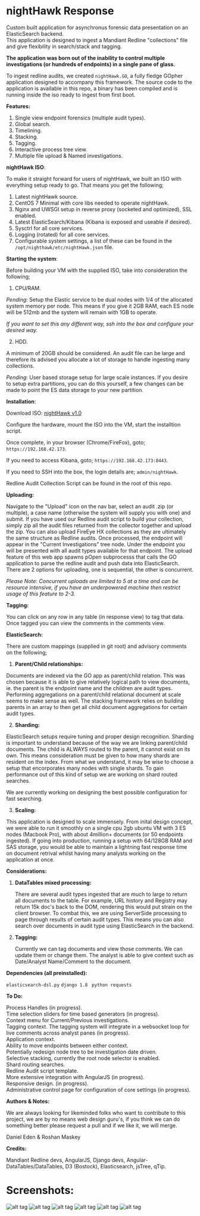 # nightHawk Response

Custom built application for asynchronus forensic data presentation on an ElasticSearch backend.<br>
This application is designed to ingest a Mandiant Redline "collections" file and give flexibility in search/stack and tagging.

**The application was born out of the inability to control multiple investigations (or hundreds of endpoints) in a single pane of glass.**

To ingest redline audits, we created `nightHawk.GO`, a fully fledge GOpher application designed to accompany this framework. The source code to the application is available in this repo, a binary has been compiled and is running inside the iso ready to ingest from first boot.

<b>Features:</b>

1. Single view endpoint forensics (multiple audit types).<br>
2. Global search.<br>
3. Timelining.<br>
4. Stacking.<br>
5. Tagging.<br>
6. Interactive process tree view.<br>
7. Multiple file upload & Named investigations.<br>

<b>nightHawk ISO</b>:

To make it straight forward for users of nightHawk, we built an ISO with everything setup ready to go. That means you get the following;

1. Latest nightHawk source. <br>
2. CentOS 7 Minimal with core libs needed to operate nightHawk. <br>
3. Nginx and UWSGI setup in reverse proxy (socketed and optimized), SSL enabled. <br>
4. Latest ElasticSearch/Kibana (Kibana is exposed and useable if desired). <br>
5. Sysctrl for all core services. <br>
6. Logging (rotated) for all core services. <br>
7. Configurable system settings, a list of these can be found in the `/opt/nighthawk/etc/nightHawk.json` file. <br>

<b>Starting the system</b>:

Before building your VM with the supplied ISO, take into consideration the following;

1. CPU/RAM. 

_Pending_: Setup the Elastic service to be dual nodes with 1/4 of the allocated system memory per node. This means if you give it 2GB RAM, each ES node will be 512mb and the system will remain with 1GB to operate. <br>

_If you want to set this any different way, ssh into the box and configure your desired way._

2. HDD. 

A minimum of 20GB should be considered. An audit file can be large and therefore its advised you allocate a lot of storage to handle ingesting many collections.

_Pending_: User based storage setup for large scale instances. If you desire to setup extra partitions, you can do this yourself, a few changes can be made to point the ES data storage to your new partition.

<b>Installation</b>:

Download ISO: <a href="https://drive.google.com/folderview?id=0B7rD-z1KKpYZT1hLbHFfWUN4Qjg&usp=sharing_eid&ts=577bae27">nightHawk v1.0</a>

Configure the hardware, mount the ISO into the VM, start the installtion script. <br> 

Once complete, in your browser (Chrome/FireFox), goto; `https://192.168.42.173`. <br>

If you need to access Kibana, goto; `https://192.168.42.173:8443`. <br>

If you need to SSH into the box, the login details are; `admin/nightHawk`. <br>

Redline Audit Collection Script can be found in the root of this repo.

<b>Uploading:</b>

Navigate to the "Upload" icon on the nav bar, select an audit .zip (or multiple), a case name (otherwise the system will supply you with one) and submit. If you have used our Redline audit script to build your collection, simply zip all the audit files returned from the collector together and upload the zip. You can also upload FireEye HX collections as they are ultimately the same structure as Redline audits. Once processed, the endpoint will appear in the "Current Investigations" tree node. Under the endpoint you will be presented with all audit types available for that endpoint. The upload feature of this web app spawns pOpen subprocesss that calls the GO application to parse the redline audit and push data into ElasticSearch. There are 2 options for uploading, one is sequential, the other is concurrent. 


_Please Note: Concurrent uploads are limited to 5 at a time and can be resource intensive, if you have an underpowered machine then restrict usage of this feature to 2-3._

<b>Tagging:</b>

You can click on any row in any table (in response view) to tag that data. Once tagged you can view the comments in the comments view.

<b>ElasticSearch:</b>

There are custom mappings (supplied in git root) and advisory comments on the following;

1. <b>Parent/Child relationships:</b>

  Documents are indexed via the GO app as parent/child relation. This was chosen because it is able to give relatively logical path to view documents, ie. the parent is the endpoint name and the children are audit types. Performing aggregations on a parent/child relational document at scale seems to make sense as well. The stacking framework relies on building parents in an array to then get all child document aggregations for certain audit types. <br>

2. <b>Sharding:</b>

  ElasticSearch setups require tuning and proper design recognition. Sharding is important to understand because of the way we are linking parent/child documents. The child is ALWAYS routed to the parent, it cannot exist on its own. This means consideration must be given to how many shards are resident on the index. From what we understand, it may be wise to choose a setup that encorporates many nodes with single shards. To gain performance out of this kind of setup we are working on shard routed searches. 

  We are currently working on designing the best possible configuration for fast searching.
  <br>

3. <b>Scaling:</b>

  This application is designed to scale immensely. From inital design concept, we were able to run it smoothly on a single cpu 2gb ubuntu VM with 3 ES nodes (Macbook Pro), with about 4million+ documents (or 50 endpoints ingested). If going into production, running a setup with 64/128GB RAM and SAS storage, you would be able to maintain a lightning fast response time on document retrival whilst having many analysts working on the application at once.

<b>Considerations:</b>

1. <b>DataTables mixed processing:</b>
   
   There are several audit types ingested that are much to large to return all documents to the table. For example, URL history and Registry may return 15k doc's back to the DOM, rendering this would put strain on the client browser. To combat this, we are using ServerSide processing to page through results of certain audit types. This means you can also search over documents in audit type using ElasticSearch in the backend.

2. <b>Tagging:</b>
   
   Currently we can tag documents and view those comments. We can update them or change them. The analyst is able to give context such as Date/Analyst Name/Comment to the document.

<b>Dependencies (all preinstalled):</b>

`elasticsearch-dsl.py`
`django 1.8 `
`python requests`

<b>To Do:</b>

Process Handles (in progress). <br>
Time selection sliders for time based generators (in progress). <br>
Context menu for Current/Previous investigations. <br>
Tagging context. The tagging system will integrate in a websocket loop for live comments across analyst panes (in progress).<br>
Application context. <br>
Ability to move endpoints between either context. <br>
Potentially redesign node tree to be investigation date driven. <br>
Selective stacking, currently the root node selector is enabled. <br>
Shard routing searches. <br>
Redline Audit script template. <br>
More extensive integration with AngularJS (in progress).<br>
Responsive design. (in progress).<br>
Administrative control page for configuration of core settings (in progress).<br>

<b>Authors & Notes:</b>

We are always looking for likeminded folks who want to contribute to this project, we are by no means web design guru's, if you think we can do something better please request a pull and if we like it, we will merge.<br>

Daniel Eden & 
Roshan Maskey

<b>Credits:</b>

Mandiant Redline devs, AngularJS, Django devs, Angular-DataTables/DataTables, D3 (Bostock), Elasticsearch, jsTree, qTip.

# Screenshots:

![alt tag](https://cloud.githubusercontent.com/assets/17421028/16615167/040402da-43b8-11e6-84b9-b25581dbdbfe.png)
![alt tag](https://cloud.githubusercontent.com/assets/17421028/16615162/03a63fb0-43b8-11e6-871a-7515a287043a.png)
![alt tag](https://cloud.githubusercontent.com/assets/17421028/16615166/04000b08-43b8-11e6-8609-442cdba6e5a9.png)
![alt tag](https://cloud.githubusercontent.com/assets/17421028/16615165/03fcebd0-43b8-11e6-8891-17304b796c48.png)
![alt tag](https://cloud.githubusercontent.com/assets/17421028/16615164/03fbac34-43b8-11e6-8a57-33e8b93e94d7.png)
![alt tag](https://cloud.githubusercontent.com/assets/17421028/16615163/03d84870-43b8-11e6-9dce-cbb19dedc118.png)
